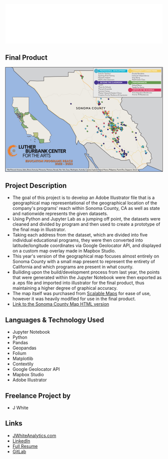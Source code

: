 <div align="center">
	<img src="svg/header.svg" alt="Click to see the source">
	<br>
</div>

## Final Product

![image](/maps/LBC_2023_final_draft.jpg)

## Project Description

-  The goal of this project is to develop an Adobe Illustrator file that is a geographical map representational of the geographical location of the company's programs' reach within Sonoma County, CA as well as state and nationwide represents the given datasets.
- Using Python and Jupyter Lab as a jumping off point, the datasets were cleaned and divided by program and then used to create a prototype of the final map in Illustrator.
- Taking each address from the dataset, which are divided into five individual educational programs, they were then converted into latitude/longitude coordinates via Google Geolocator API, and displayed on a custom map overlay made in Mapbox Studio.
- This year's version of the geographical map focuses almost entirely on Sonoma County with a small map present to represent the entirety of California and which programs are present in what county.
- Builiding upon the build/development process from last year, the points that were generated within the Jupyter Notebook were then exported as a .eps file and imported into illustrator for the final product, thus maintaining a higher degree of graphical accuracy.
- The map itself was purchased from [Scalable Maps](https://scalablemaps.com/map/california-gmap-reg2m) for ease of use, however it was heavily modified for use in the final product.
- [Link to the Sonoma County Map HTML version](https://jwhite1987.github.io/Burbank-Arts-2023/)


## Languages & Technology Used

- Jupyter Notebook
- Python
- Pandas
- Geopandas
- Folium
- Matplotlib
- Contextily
- Google Geolocator API
- Mapbox Studio
- Adobe Illustrator


## Freelance Project by

- J White

## Links
- [JWhiteAnalytics.com](https://jwhiteanalytics.com)
- [LinkedIn](https://www.linkedin.com/in/jwhite1987)
- [Full Resume](https://jwhiteanalytics.com/JWhite%20DataAnalyst.pdf)
- [GitLab](https://gitlab.com/jimmywhite1987)
